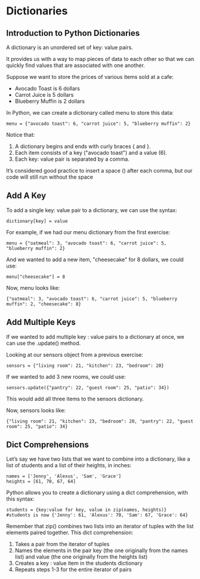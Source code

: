 # Dictionaries

## Introduction to Python Dictionaries
A dictionary is an unordered set of key: value pairs.

It provides us with a way to map pieces of data to each other so that we can quickly find values that are associated with one another.

Suppose we want to store the prices of various items sold at a cafe:
* Avocado Toast is 6 dollars
* Carrot Juice is 5 dollars
* Blueberry Muffin is 2 dollars

In Python, we can create a dictionary called menu to store this data:
```PY
menu = {"avocado toast": 6, "carrot juice": 5, "blueberry muffin": 2}
```

Notice that:
1. A dictionary begins and ends with curly braces { and }.
2. Each item consists of a key ("avocado toast") and a value (6).
3. Each key: value pair is separated by a comma.

It’s considered good practice to insert a space () after each comma, but our code will still run without the space

## Add A Key
To add a single key: value pair to a dictionary, we can use the syntax:
```PY
dictionary[key] = value
```

For example, if we had our menu dictionary from the first exercise:
```PY
menu = {"oatmeal": 3, "avocado toast": 6, "carrot juice": 5, "blueberry muffin": 2}
```

And we wanted to add a new item, "cheesecake" for 8 dollars, we could use:
```PY
menu["cheesecake"] = 8
```

Now, menu looks like:
```PY
{"oatmeal": 3, "avocado toast": 6, "carrot juice": 5, "blueberry muffin": 2, "cheesecake": 8}
```

## Add Multiple Keys
If we wanted to add multiple key : value pairs to a dictionary at once, we can use the .update() method.

Looking at our sensors object from a previous exercise:
```PY
sensors = {"living room": 21, "kitchen": 23, "bedroom": 20}
```

If we wanted to add 3 new rooms, we could use:
```PY
sensors.update({"pantry": 22, "guest room": 25, "patio": 34})
```

This would add all three items to the sensors dictionary.

Now, sensors looks like:
```PY
{"living room": 21, "kitchen": 23, "bedroom": 20, "pantry": 22, "guest room": 25, "patio": 34}
```

## Dict Comprehensions
Let’s say we have two lists that we want to combine into a dictionary, like a list of students and a list of their heights, in inches:
```PY
names = ['Jenny', 'Alexus', 'Sam', 'Grace']
heights = [61, 70, 67, 64]
```
Python allows you to create a dictionary using a dict comprehension, with this syntax:
```PY
students = {key:value for key, value in zip(names, heights)}
#students is now {'Jenny': 61, 'Alexus': 70, 'Sam': 67, 'Grace': 64}
```

Remember that zip() combines two lists into an iterator of tuples with the list elements paired together. This dict comprehension:
1. Takes a pair from the iterator of tuples
2. Names the elements in the pair key (the one originally from the names list) and value (the one originally from the heights list)
3. Creates a key : value item in the students dictionary
4. Repeats steps 1-3 for the entire iterator of pairs
